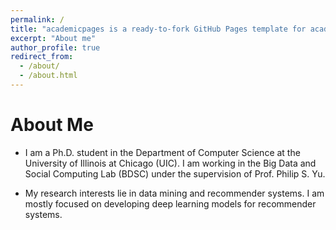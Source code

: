 ```yaml
---
permalink: /
title: "academicpages is a ready-to-fork GitHub Pages template for academic personal websites"
excerpt: "About me"
author_profile: true
redirect_from: 
  - /about/
  - /about.html
---
```

# About Me
* I am a Ph.D. student in the Department of Computer Science at the University of Illinois at Chicago (UIC). I am working in the Big Data and Social Computing Lab (BDSC) under the supervision of Prof. Philip S. Yu.

* My research interests lie in data mining and recommender systems. I am mostly focused on developing deep learning models for recommender systems.


